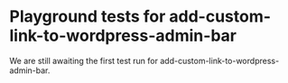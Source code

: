 # Playground tests for add-custom-link-to-wordpress-admin-bar
We are still awaiting the first test run for add-custom-link-to-wordpress-admin-bar.
